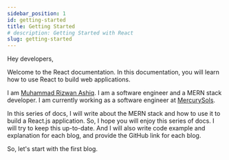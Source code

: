 ```yaml
---
sidebar_position: 1
id: getting-started
title: Getting Started
# description: Getting Started with React
slug: getting-started
---
```


Hey developers,

Welcome to the React documentation. In this documentation, you will learn how to use React to build web applications.

I am [Muhammad Rizwan Ashiq](https://www.github.com/mrizwanashiq). I am a software engineer and a MERN stack developer. I am currently working as a software engineer at [MercurySols](https://www.mercurysols.org/). 

In this series of docs, I will write about the MERN stack and how to use it to build a React.js application. So, I hope you will enjoy this series of docs. I will try to keep this up-to-date. And I will also write code example and explanation for each blog, and provide the GitHub link for each blog.

So, let's start with the first blog.
